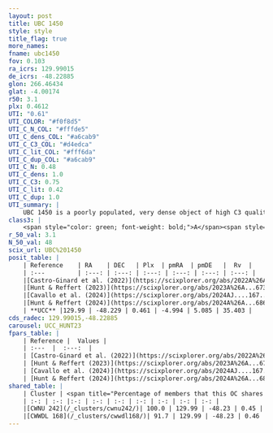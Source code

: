 ```yaml
---
layout: post
title: UBC 1450
style: style
title_flag: true
more_names: 
fname: ubc1450
fov: 0.103
ra_icrs: 129.99015
de_icrs: -48.22885
glon: 266.46434
glat: -4.00174
r50: 3.1
plx: 0.4612
UTI: "0.61"
UTI_COLOR: "#f0f8d5"
UTI_C_N_COL: "#fffde5"
UTI_C_dens_COL: "#a6cab9"
UTI_C_C3_COL: "#d4edca"
UTI_C_lit_COL: "#fff6da"
UTI_C_dup_COL: "#a6cab9"
UTI_C_N: 0.48
UTI_C_dens: 1.0
UTI_C_C3: 0.75
UTI_C_lit: 0.42
UTI_C_dup: 1.0
UTI_summary: |
    UBC 1450 is a poorly populated, very dense object of high C3 quality. It was recently reported in the literature. This object shares a large percentage of members with 2 later reported entries.
class3: |
    <span style="color: green; font-weight: bold;">A</span><span style="color: #FFC300; font-weight: bold;">B</span>
r_50_val: 3.1
N_50_val: 48
scix_url: UBC%201450
posit_table: |
    | Reference    | RA    | DEC   | Plx  | pmRA  | pmDE   |  Rv  |
    | :---         | :---: | :---: | :---: | :---: | :---: | :---: |
    |[Castro-Ginard et al. (2022)](https://scixplorer.org/abs/2022A%26A...661A.118C) | 130.0 | -48.24 | 0.46 | -5.01 | 5.08 | -- |
    |[Hunt & Reffert (2023)](https://scixplorer.org/abs/2023A%26A...673A.114H) | 129.993 | -48.225 | 0.455 | -4.995 | 5.062 | 35.575 |
    |[Cavallo et al. (2024)](https://scixplorer.org/abs/2024AJ....167...12C) | 129.984 | -48.236 | 0.457 | -- | -- | -- |
    |[Hunt & Reffert (2024)](https://scixplorer.org/abs/2024A%26A...686A..42H) | 129.993 | -48.225 | 0.455 | -4.995 | 5.062 | 35.575 |
    | **UCC** |129.99 | -48.229 | 0.461 | -4.994 | 5.085 | 35.403 | 
cds_radec: 129.99015,-48.22885
carousel: UCC_HUNT23
fpars_table: |
    | Reference |  Values |
    | :---  |  :---:  |
    | [Castro-Ginard et al. (2022)](https://scixplorer.org/abs/2022A%26A...661A.118C) | `AV=1.186, Dist=2325, logAge=7.649` |
    | [Hunt & Reffert (2023)](https://scixplorer.org/abs/2023A%26A...673A.114H) | `AV50=1.277, diffAV50=1.183, MOD50=11.505, logAge50=7.873` |
    | [Cavallo et al. (2024)](https://scixplorer.org/abs/2024AJ....167...12C) | `AV50=1.05, dMod50=11.28, logAge50=8.57, [Fe/H]50=0.21` |
    | [Hunt & Reffert (2024)](https://scixplorer.org/abs/2024A%26A...686A..42H) | `MassJ=221.729` |
shared_table: |
    | Cluster | <span title="Percentage of members that this OC shares with the ones listed">%</span>   | RA   | DEC   | Plx   | pmRA  | pmDE  | Rv | UTI |
    | :-: | :-: |:-: | :-: | :-: | :-: | :-: | :-: | :-: |
    |[CWNU 242](/_clusters/cwnu242/)| 100.0 | 129.99 | -48.23 | 0.45 | -4.99 | 5.07 | 23.01 |0.1 |
    |[CWWDL 168](/_clusters/cwwdl168/)| 91.7 | 129.99 | -48.23 | 0.46 | -4.98 | 5.08 | 23.01 |0.0 |
---
```

